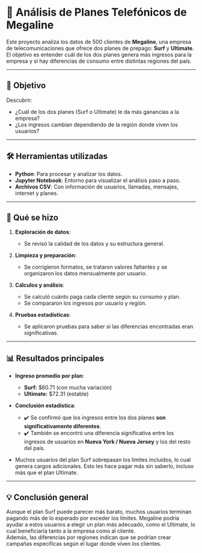 # 📱 Análisis de Planes Telefónicos de Megaline

Este proyecto analiza los datos de 500 clientes de **Megaline**, una empresa de telecomunicaciones que ofrece dos planes de prepago: **Surf** y **Ultimate**. El objetivo es entender cuál de los dos planes genera más ingresos para la empresa y si hay diferencias de consumo entre distintas regiones del país.

---

## 🎯 Objetivo

Descubrir:

- ¿Cuál de los dos planes (Surf o Ultimate) le da más ganancias a la empresa?
- ¿Los ingresos cambian dependiendo de la región donde viven los usuarios?

---

## 🛠️ Herramientas utilizadas

- **Python**: Para procesar y analizar los datos.
- **Jupyter Notebook**: Entorno para visualizar el análisis paso a paso.
- **Archivos CSV**: Con información de usuarios, llamadas, mensajes, internet y planes.

---

## 📂 Qué se hizo

1. **Exploración de datos**:
   - Se revisó la calidad de los datos y su estructura general.

2. **Limpieza y preparación**:
   - Se corrigieron formatos, se trataron valores faltantes y se organizaron los datos mensualmente por usuario.

3. **Cálculos y análisis**:
   - Se calculó cuánto paga cada cliente según su consumo y plan.
   - Se compararon los ingresos por usuario y región.

4. **Pruebas estadísticas**:
   - Se aplicaron pruebas para saber si las diferencias encontradas eran significativas.

---

## 📊 Resultados principales

- **Ingreso promedio por plan**:
  - **Surf:** $60.71 (con mucha variación)
  - **Ultimate:** $72.31 (estable)

- **Conclusión estadística**:
  - ✔️ Se confirmó que los ingresos entre los dos planes **son significativamente diferentes**.
  - ✔️ También se encontró una diferencia significativa entre los ingresos de usuarios en **Nueva York / Nueva Jersey** y los del resto del país.

- Muchos usuarios del plan Surf sobrepasan los límites incluidos, lo cual genera cargos adicionales. Esto les hace pagar más sin saberlo, incluso más que el plan Ultimate.

---

## 💡 Conclusión general

Aunque el plan Surf puede parecer más barato, muchos usuarios terminan pagando más de lo esperado por exceder los límites. Megaline podría ayudar a estos usuarios a elegir un plan más adecuado, como el Ultimate, lo cual beneficiaría tanto a la empresa como al cliente.  
Además, las diferencias por regiones indican que se podrían crear campañas específicas según el lugar donde viven los clientes.
